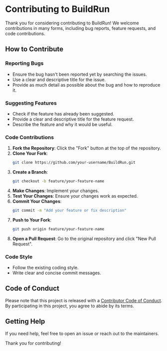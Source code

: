 # Contributing to BuildRun

Thank you for considering contributing to BuildRun! We welcome contributions in many forms, including bug reports, feature requests, and code contributions.

## How to Contribute

### Reporting Bugs

- Ensure the bug hasn't been reported yet by searching the issues.
- Use a clear and descriptive title for the issue.
- Provide as much detail as possible about the bug and how to reproduce it.

### Suggesting Features

- Check if the feature has already been suggested.
- Provide a clear and descriptive title for the feature request.
- Describe the feature and why it would be useful.

### Code Contributions

1. **Fork the Repository**: Click the "Fork" button at the top of the repository.
2. **Clone Your Fork**: 
   ```bash
   git clone https://github.com/your-username/BuildRun.git
   ```
3. **Create a Branch**: 
   ```bash
   git checkout -b feature/your-feature-name
   ```
4. **Make Changes**: Implement your changes.
5. **Test Your Changes**: Ensure your changes work as expected.
6. **Commit Your Changes**: 
   ```bash
   git commit -m "Add your feature or fix description"
   ```
7. **Push to Your Fork**: 
   ```bash
   git push origin feature/your-feature-name
   ```
8. **Open a Pull Request**: Go to the original repository and click "New Pull Request".

### Code Style

- Follow the existing coding style.
- Write clear and concise commit messages.

## Code of Conduct

Please note that this project is released with a [Contributor Code of Conduct](CODE_OF_CONDUCT.md). By participating in this project, you agree to abide by its terms.

## Getting Help

If you need help, feel free to open an issue or reach out to the maintainers.

Thank you for contributing!
